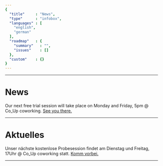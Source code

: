 ```yaml
---
{
  "title"     : "News",
  "type"      : "infobox",
  "languages" : [
    "english",
    "german"
  ],
  "roadmap"   : {
    "summary"   : "",
    "issues"    : []
  },
  "custom"    : {}
}
---
```


---
[](@english)
# News

Our next free trial session will take place on Monday and Friday, 5pm @ Co_Up coworking. [See you there.](mailto:wizard@amigos.institute?Subject=Free%20trial)

[//]: # (@TODO - integrate twitter feed later)

---
[](@german)
# Aktuelles

Unser nächste kostenlose Probesession findet am Dienstag und Freitag, 17Uhr @ Co_Up coworking statt. [Komm vorbei.](mailto:wizard@amigos.institute?Subject=Probesession)

---
